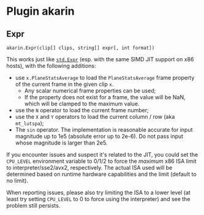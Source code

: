 Plugin akarin
=============

Expr
----

`akarin.Expr(clip[] clips, string[] expr[, int format])`

This works just like [`std.Expr`](http://www.vapoursynth.com/doc/functions/expr.html) (esp. with the same SIMD JIT support on x86 hosts), with the following additions:
- use `x.PlaneStatsAverage` to load the `PlaneStatsAverage` frame property of the current frame in the given clip `x`.
  - Any scalar numerical frame properties can be used;
  - If the property does not exist for a frame, the value will be NaN, which will be clamped to the maximum value.
- use the `N` operator to load the current frame number;
- use the `X` and `Y` operators to load the current column / row (aka `mt_lutspa`);
- The `sin` operator. The implementation is reasonable accurate for input magnitude up to 1e5 (absolute error up to 2e-6). Do not pass input whose magnitude is larger than 2e5.

If you encounter issues and suspect it's related to the JIT, you could set the `CPU_LEVEL` environment variable to 0/1/2 to force the *maximum* x86 ISA limit to interpreter/sse2/avx2, respectively. The actual ISA used will be determined based on runtime hardware capabilities and the limit (default to no limit).

When reporting issues, please also try limiting the ISA to a lower level (at least try setting `CPU_LEVEL` to 0 to force using the interpreter) and see the problem still persists.

